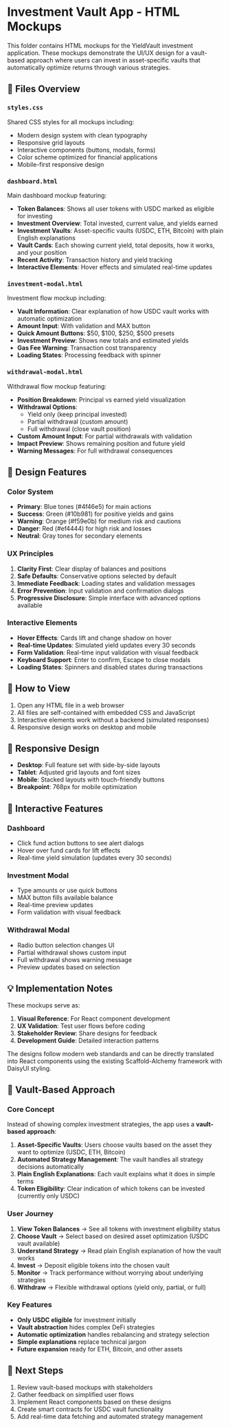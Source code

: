 # Investment Vault App - HTML Mockups

This folder contains HTML mockups for the YieldVault investment application. These mockups demonstrate the UI/UX design for a vault-based approach where users can invest in asset-specific vaults that automatically optimize returns through various strategies.

## 📁 Files Overview

### `styles.css`
Shared CSS styles for all mockups including:
- Modern design system with clean typography
- Responsive grid layouts
- Interactive components (buttons, modals, forms)
- Color scheme optimized for financial applications
- Mobile-first responsive design

### `dashboard.html`
Main dashboard mockup featuring:
- **Token Balances**: Shows all user tokens with USDC marked as eligible for investing
- **Investment Overview**: Total invested, current value, and yields earned
- **Investment Vaults**: Asset-specific vaults (USDC, ETH, Bitcoin) with plain English explanations
- **Vault Cards**: Each showing current yield, total deposits, how it works, and your position
- **Recent Activity**: Transaction history and yield tracking
- **Interactive Elements**: Hover effects and simulated real-time updates

### `investment-modal.html`
Investment flow mockup including:
- **Vault Information**: Clear explanation of how USDC vault works with automatic optimization
- **Amount Input**: With validation and MAX button
- **Quick Amount Buttons**: $50, $100, $250, $500 presets
- **Investment Preview**: Shows new totals and estimated yields
- **Gas Fee Warning**: Transaction cost transparency
- **Loading States**: Processing feedback with spinner

### `withdrawal-modal.html`
Withdrawal flow mockup featuring:
- **Position Breakdown**: Principal vs earned yield visualization
- **Withdrawal Options**: 
  - Yield only (keep principal invested)
  - Partial withdrawal (custom amount)
  - Full withdrawal (close vault position)
- **Custom Amount Input**: For partial withdrawals with validation
- **Impact Preview**: Shows remaining position and future yield
- **Warning Messages**: For full withdrawal consequences

## 🎨 Design Features

### Color System
- **Primary**: Blue tones (#4f46e5) for main actions
- **Success**: Green (#10b981) for positive yields and gains
- **Warning**: Orange (#f59e0b) for medium risk and cautions  
- **Danger**: Red (#ef4444) for high risk and losses
- **Neutral**: Gray tones for secondary elements

### UX Principles
1. **Clarity First**: Clear display of balances and positions
2. **Safe Defaults**: Conservative options selected by default
3. **Immediate Feedback**: Loading states and validation messages
4. **Error Prevention**: Input validation and confirmation dialogs
5. **Progressive Disclosure**: Simple interface with advanced options available

### Interactive Elements
- **Hover Effects**: Cards lift and change shadow on hover
- **Real-time Updates**: Simulated yield updates every 30 seconds
- **Form Validation**: Real-time input validation with visual feedback
- **Keyboard Support**: Enter to confirm, Escape to close modals
- **Loading States**: Spinners and disabled states during transactions

## 🚀 How to View

1. Open any HTML file in a web browser
2. All files are self-contained with embedded CSS and JavaScript
3. Interactive elements work without a backend (simulated responses)
4. Responsive design works on desktop and mobile

## 📱 Responsive Design

- **Desktop**: Full feature set with side-by-side layouts
- **Tablet**: Adjusted grid layouts and font sizes
- **Mobile**: Stacked layouts with touch-friendly buttons
- **Breakpoint**: 768px for mobile optimization

## 🔄 Interactive Features

### Dashboard
- Click fund action buttons to see alert dialogs
- Hover over fund cards for lift effects
- Real-time yield simulation (updates every 30 seconds)

### Investment Modal
- Type amounts or use quick buttons
- MAX button fills available balance
- Real-time preview updates
- Form validation with visual feedback

### Withdrawal Modal
- Radio button selection changes UI
- Partial withdrawal shows custom input
- Full withdrawal shows warning message
- Preview updates based on selection

## 💡 Implementation Notes

These mockups serve as:
1. **Visual Reference**: For React component development
2. **UX Validation**: Test user flows before coding
3. **Stakeholder Review**: Share designs for feedback
4. **Development Guide**: Detailed interaction patterns

The designs follow modern web standards and can be directly translated into React components using the existing Scaffold-Alchemy framework with DaisyUI styling.

## 🏦 Vault-Based Approach

### Core Concept
Instead of showing complex investment strategies, the app uses a **vault-based approach**:

1. **Asset-Specific Vaults**: Users choose vaults based on the asset they want to optimize (USDC, ETH, Bitcoin)
2. **Automated Strategy Management**: The vault handles all strategy decisions automatically
3. **Plain English Explanations**: Each vault explains what it does in simple terms
4. **Token Eligibility**: Clear indication of which tokens can be invested (currently only USDC)

### User Journey
1. **View Token Balances** → See all tokens with investment eligibility status
2. **Choose Vault** → Select based on desired asset optimization (USDC vault available)
3. **Understand Strategy** → Read plain English explanation of how the vault works
4. **Invest** → Deposit eligible tokens into the chosen vault
5. **Monitor** → Track performance without worrying about underlying strategies
6. **Withdraw** → Flexible withdrawal options (yield only, partial, or full)

### Key Features
- **Only USDC eligible** for investment initially
- **Vault abstraction** hides complex DeFi strategies
- **Automatic optimization** handles rebalancing and strategy selection
- **Simple explanations** replace technical jargon
- **Future expansion** ready for ETH, Bitcoin, and other assets

## 🎯 Next Steps

1. Review vault-based mockups with stakeholders
2. Gather feedback on simplified user flows
3. Implement React components based on these designs
4. Create smart contracts for USDC vault functionality
5. Add real-time data fetching and automated strategy management

